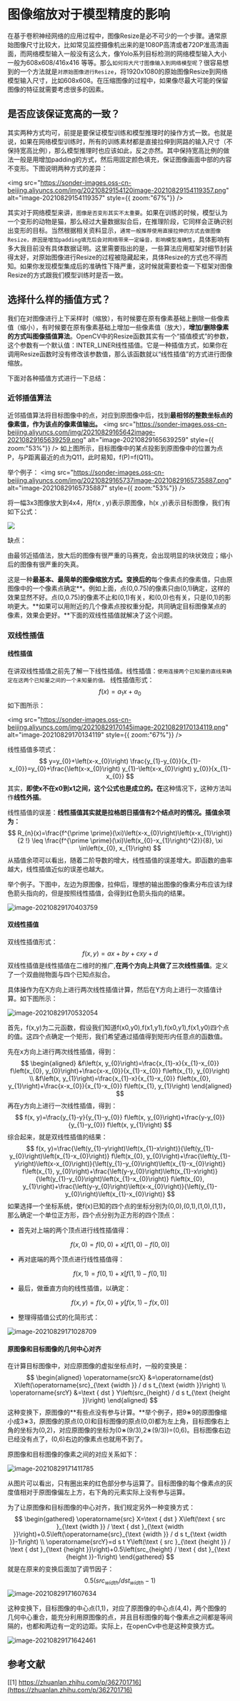 # 图像缩放对于模型精度的影响

在基于卷积神经网络的应用过程中，图像Resize是必不可少的一个步骤。通常原始图像尺寸比较大，比如常见监控摄像机出来的是1080P高清或者720P准高清画面，而网络模型输入一般没有这么大，像Yolo系列目标检测的网络模型输入大小一般为608x608/416x416 等等。那么`如何将大尺寸图像输入到网络模型呢`？很容易想到的一个方法就是`对原始图像进行Resize`，将1920x1080的原始图像Resize到网络模型输入尺寸，比如608x608。在压缩图像的过程中，如果像尽最大可能的保留图像的特征就需要考虑很多的因素。

## 是否应该保证宽高的一致？

其实两种方式均可，前提是要保证模型训练和模型推理时的操作方式一致。也就是说，如果在网络模型训练时，所有的训练素材都是直接拉伸到网路的输入尺寸（不保持宽高比例），那么模型推理时也应该如此，反之亦然。其中保持宽高比例的做法一般是用增加padding的方式，然后用固定颜色填充，保证图像画面中部的内容不变形。下图说明两种方式的差异：

<img src="https://sonder-images.oss-cn-beijing.aliyuncs.com/img/20210829154120image-20210829154119357.png" alt="image-20210829154119357" style={{ zoom:"67%"}} />

其实对于网络模型来讲，`图像是否变形其实不太重要`。如果在训练的时候，模型认为一个变形的动物是猫，那么经过大量数据拟合后，在推理阶段，它同样会正确识别出变形的目标。当然根据相关资料显示，`通常一般推荐使用直接拉伸的方式去做图像Resize，原因是增加padding填充后会对网络带来一定噪音，影响模型准确性`，具体影响有多大我目前没有具体数据证明。这里需要指出的是，一些算法应用框架对细节封装得太好，对原始图像进行Resize的过程被隐藏起来，具体Resize的方式也不得而知。如果你发现模型集成后的准确性下降严重，这时候就需要检查一下框架对图像Resize的方式跟我们模型训练时是否一致。

## 选择什么样的插值方式？

我们在对图像进行上下采样时（缩放），有时候要在原有像素基础上删除一些像素值（缩小），有时候要在原有像素基础上增加一些像素值（放大），**增加/删除像素的方式叫图像插值算法**。OpenCV中的Resize函数其实有一个“插值模式”的参数，这个参数有一个默认值：INTER_LINER线性插值。它是一种插值方式，如果你在调用Resize函数时没有修改该参数值，那么该函数就以“线性插值”的方式进行图像缩放。

下面对各种插值方式进行一下总结：

### 近邻插值算法

近邻插值算法将目标图像中的点，对应到原图像中后，找到**最相邻的整数坐标点的像素值，作为该点的像素值输出。**
<img src="https://sonder-images.oss-cn-beijing.aliyuncs.com/img/20210829165642image-20210829165639259.png" alt="image-20210829165639259" style={{ zoom:"53%"}} />
如上图所示，目标图像中的某点投影到原图像中的位置为点P，与P距离最近的点为Q11，此时易知，f(P)=f(Q11)。

举个例子：
<img src="https://sonder-images.oss-cn-beijing.aliyuncs.com/img/20210829165737image-20210829165735887.png" alt="image-20210829165735887" style={{ zoom:"53%"}} />

将一幅3x3图像放大到4x4，用f(x , y)表示原图像，h(x ,y)表示目标图像，我们有如下公式：

![](https://sonder-images.oss-cn-beijing.aliyuncs.com/img/20220130172723.png)

缺点：

由最邻近插值法，放大后的图像有很严重的马赛克，会出现明显的块状效应；缩小后的图像有很严重的失真。

这是一种**最基本、最简单的图像缩放方式。变换后的**每个像素点的像素值，只由原图像中的一个像素点确定**。例如上面，点(0,0.75)的像素只由(0,1)确定，这样的效果显然不好。点(0,0.75)的像素不止和(0,1)有关，和(0,0)也有关，只是(0,1)的影响更大。**如果可以用附近的几个像素点按权重分配，共同确定目标图像某点的像素，效果会更好。**下面的双线性插值就解决了这个问题。

### 双线性插值

#### 线性插值

在讲双线性插值之前先了解一下线性插值。线性插值：`使用连接两个已知量的直线来确定在这两个已知量之间的一个未知量的值。`  线性插值形式：
$$
f(x)=a_{1} x+a_{0}
$$
如下图所示：

<img src="https://sonder-images.oss-cn-beijing.aliyuncs.com/img/20210829170145image-20210829170134119.png" alt="image-20210829170134119" style={{ zoom:"67%"}} />

线性插值多项式：
$$
y=y_{0}+\left(x-x_{0}\right) \frac{y_{1}-y_{0}}{x_{1}-x_{0}}=y_{0}+\frac{\left(x-x_{0}\right) y_{1}-\left(x-x_{0}\right) y_{0}}{x_{1}-x_{0}}
$$
其实，**即使x不在x0到x1之间，这个公式也是成立的。在**这种情况下，这种方法叫作**线性外插**。

线性插值的误差：**线性插值其实就是拉格朗日插值有2个结点时的情况。插值余项为：**
$$
R_{n}(x)=\frac{f^{\prime \prime}(\xi)\left(x-x_{0}\right)\left(x-x_{1}\right)}{2 !} \leq \frac{f^{\prime \prime}(\xi)\left(x_{0}-x_{1}\right)^{2}}{8}, \xi \in\left(x_{0}, x_{1}\right)
$$
从插值余项可以看出，随着二阶导数的增大，线性插值的误差增大。即函数的曲率越大，线性插值近似的误差也越大。

举个例子。下图中，左边为原图像，拉伸后，理想的输出图像的像素分布应该为绿色箭头指向的，但是按照线性插值，会得到红色箭头指向的结果。

![image-20210829170403759](https://sonder-images.oss-cn-beijing.aliyuncs.com/img/20210829170407image-20210829170403759.png)

#### 双线性插值

双线性插值形式：
$$
f(x, y)=a x+b y+c x y+d
$$
双线性插值是线性插值在二维时的推广,**在两个方向上共做了三次线性插值**。定义了一个双曲抛物面与四个已知点拟合。

具体操作为在X方向上进行两次线性插值计算，然后在Y方向上进行一次插值计算。如下图所示：

![image-20210829170532054](https://sonder-images.oss-cn-beijing.aliyuncs.com/img/20210829170533image-20210829170532054.png)

首先，f(x,y)为二元函数，假设我们知道f(x0,y0),f(x1,y1),f(x0,y1),f(x1,y0)四个点的值。这四个点确定一个矩形，我们希望通过插值得到矩形内任意点的函数值。

先在x方向上进行两次线性插值，得到：
$$
\begin{aligned}
&f\left(x, y_{0}\right)=\frac{x_{1}-x}{x_{1}-x_{0}} f\left(x_{0}, y_{0}\right)+\frac{x-x_{0}}{x_{1}-x_{0}} f\left(x_{1}, y_{0}\right) \\
&f\left(x, y_{1}\right)=\frac{x_{1}-x}{x_{1}-x_{0}} f\left(x_{0}, y_{1}\right)+\frac{x-x_{0}}{x_{1}-x_{0}} f\left(x_{1}, y_{1}\right)
\end{aligned}
$$
再在y方向上进行一次线性插值，得到：
$$
f(x, y)=\frac{y_{1}-y}{y_{1}-y_{0}} f\left(x, y_{0}\right)+\frac{y-y_{0}}{y_{1}-y_{0}} f\left(x, y_{1}\right)
$$
综合起来，就是双线性插值的结果：
$$
f(x, y)=\frac{\left(y_{1}-y\right)\left(x_{1}-x\right)}{\left(y_{1}-y_{0}\right)\left(x_{1}-x_{0}\right)} f\left(x_{0}, y_{0}\right)+\frac{\left(y_{1}-y\right)\left(x-x_{0}\right)}{\left(y_{1}-y_{0}\right)\left(x_{1}-x_{0}\right)} f\left(x_{1}, y_{0}\right)+\frac{\left(y-y_{0}\right)\left(x_{1}-x\right)}{\left(y_{1}-y_{0}\right)\left(x_{1}-x_{0}\right)} f\left(x_{0}, y_{1}\right)+\frac{\left(y-y_{0}\right)\left(x-x_{0}\right)}{\left(y_{1}-y_{0}\right)\left(x_{1}-x_{0}\right)}
$$
如果选择一个坐标系统，使f(x)已知的四个点的坐标分别为(0,0),(0,1),(1,0),(1,1)，那么确定一个单位正方形，四个点分别为正方形的四个顶点：

- 首先对上端的两个顶点进行线性插值得：

$$
f(x, 0)=f(0,0)+x[f(1,0)-f(0,0)]
$$

- 再对底端的两个顶点进行线性插值得：

$$
f(x, 1)=f(0,1)+x[f(1,1)-f(0,1)]
$$

- 最后，做垂直方向的线性插值，以确定：

$$
f(x, y)=f(x, 0)+y[f(x, 1)-f(x, 0)]
$$

- 整理得插值公式的化简形式：

![image-20210829171028709](https://sonder-images.oss-cn-beijing.aliyuncs.com/img/20210829171029image-20210829171028709.png)

#### 原图像和目标图像的几何中心对齐

在计算目标图像中，对应原图像的虚拟坐标点时，一般的变换是：
$$
\begin{aligned}
\operatorname{srcX} &=\operatorname{dst} X\left(\operatorname{src}_{\text {width }} / d s t_{\text {width }}\right) \\
\operatorname{srcY} &=\text { dst } Y\left(src_{height} / d s t_{\text {height }}\right)
\end{aligned}
$$
这种变换下，原图像的**有些点没有参与计算。**举个例子，把9∗9的原图像缩小成3∗3，原图像的原点(0,0)和目标图像的原点(0,0)都为左上角，目标图像右上角的坐标为(0,2)，对应原图像的坐标为(0∗(9/3),2∗(9/3))=(0,6)。目标图像右边已经没有点了，(0,6)右边的像素点也就用不到了。

原图像和目标图像的像素之间的对应关系如下：

![image-20210829171411785](https://sonder-images.oss-cn-beijing.aliyuncs.com/img/20210829171413image-20210829171411785.png)

从图片可以看出，只有圈出来的红色部分参与运算了。目标图像的每个像素点的灰度值相对于原图像偏左上方，右下角的元素实际上没有参与运算。

为了让原图像和目标图像的中心对齐，我们规定另外一种变换方式：
$$
\begin{gathered}
\operatorname{src} X=\text { dst } X\left(\text { src }_{\text {width }} / \text { dst }_{\text {width }}\right)+0.5\left(\operatorname{src}_{\text {width }} / d s t_{\text {width }}-1\right) \\
\operatorname{srcY}=d s t Y\left(\text { src }_{\text {height }} / \text { dst }_{\text {height }}\right)+0.5\left(src_{height} / \text { dst }_{\text {height }}-1\right)
\end{gathered}
$$
就是在原来的变换后面加了调节因子：
$$
0.5(src_{width}/dst_{width}−1)
$$
![image-20210829171607634](https://sonder-images.oss-cn-beijing.aliyuncs.com/img/20210829171608image-20210829171607634.png)

这种变换下，目标图像的中心点(1,1)，对应了原图像的中心点(4,4)，两个图像的几何中心重合，能充分利用原图像的点，并且目标图像的每个像素点之间都是等间隔的，也都和两边有一定的边距。实际上，在openCv中也是这种变换方式。

![image-20210829171642461](https://sonder-images.oss-cn-beijing.aliyuncs.com/img/20210829171643image-20210829171642461.png)

## 参考文献

[[1] https://zhuanlan.zhihu.com/p/362701716](https://zhuanlan.zhihu.com/p/362701716)




